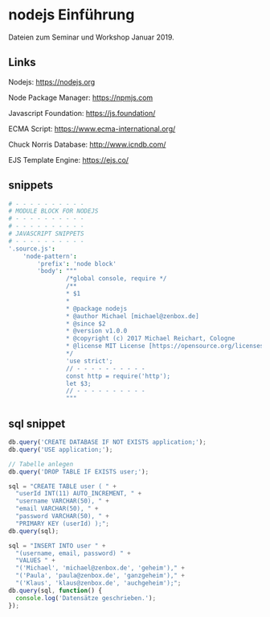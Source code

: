 # nodejs Einführung

Dateien zum Seminar und Workshop Januar 2019.

## Links

Nodejs: https://nodejs.org

Node Package Manager: https://npmjs.com

Javascript Foundation: https://js.foundation/

ECMA Script: https://www.ecma-international.org/

Chuck Norris Database: http://www.icndb.com/

EJS Template Engine: https://ejs.co/


## snippets
```coffeescript
# - - - - - - - - - -
# MODULE BLOCK FOR NODEJS
# - - - - - - - - - -
# - - - - - - - - - -
# JAVASCRIPT SNIPPETS
# - - - - - - - - - -
'.source.js':
    'node-pattern':
        'prefix': 'node block'
        'body': """
                /*global console, require */
                /**
                * $1
                *
                * @package nodejs
                * @author Michael [michael@zenbox.de]
                * @since $2
                * @version v1.0.0
                * @copyright (c) 2017 Michael Reichart, Cologne
                * @license MIT License [https://opensource.org/licenses/MIT]
                */
                'use strict';
                // - - - - - - - - - -
                const http = require('http');
                let $3;
                // - - - - - - - - - -
                """
```


## sql snippet

```javascript
db.query('CREATE DATABASE IF NOT EXISTS application;');
db.query('USE application;');

// Tabelle anlegen
db.query('DROP TABLE IF EXISTS user;');

sql = "CREATE TABLE user ( " +
  "userId INT(11) AUTO_INCREMENT, " +
  "username VARCHAR(50), " +
  "email VARCHAR(50), " +
  "password VARCHAR(50), " +
  "PRIMARY KEY (userId) );";
db.query(sql);

sql = "INSERT INTO user " +
  "(username, email, password) " +
  "VALUES " +
  "('Michael', 'michael@zenbox.de', 'geheim')," +
  "('Paula', 'paula@zenbox.de', 'ganzgeheim')," +
  "('Klaus', 'klaus@zenbox.de', 'auchgeheim');";
db.query(sql, function() {
  console.log('Datensätze geschrieben.');
});
```
